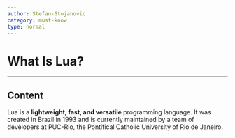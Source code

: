 ```yaml
---
author: Stefan-Stojanovic
category: must-know
type: normal
---
```


# What Is Lua?

---
## Content

Lua is a **lightweight, fast, and versatile** programming language. It was created in Brazil in 1993 and is currently maintained by a team of developers at PUC-Rio, the Pontifical Catholic University of Rio de Janeiro.
